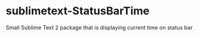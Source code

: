 sublimetext-StatusBarTime
=========================

Small Sublime Text 2 package that is displaying current time on status bar